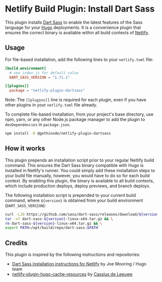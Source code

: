 # Netlify Build Plugin: Install Dart Sass

This plugin installs [Dart Sass][dartsass] to enable the latest features of the Sass language for your [Hugo][hugo] deployments. It is a convenience plugin that ensures the correct binary is available within all build contexts of [Netlify][netlify].

## Usage

<!-- You can install this plugin in the Netlify UI from this [direct in-app installation link](https://app.netlify.com/plugins/netlify-plugin-dartsass/install) or from the [Plugins directory](https://app.netlify.com/plugins). -->

For file-based installation, add the following lines to your `netlify.toml` file:

```toml
[build.environment]
  # see index.js for default value
  DART_SASS_VERSION = "1.71.1" 

[[plugins]]
  package = "netlify-plugin-dartsass"
```

Note: The `[[plugins]]` line is required for each plugin, even if you have other plugins in your `netlify.toml` file already.

To complete file-based installation, from your project's base directory, use npm, yarn, or any other Node.js package manager to add the plugin to `devDependencies` in `package.json`.

```bash
npm install -D @gethinode/netlify-plugin-dartsass
```

## How it works

This plugin prepends an installation script prior to your regular Netlify build command. This ensures the Dart Sass binary compatible with Hugo is installed in Netlify's runner. You could simply add these installation steps to your build file manually, however, you would have to do so for each build context. By enabling this plugin, the binary is available to all build contexts, which include production deploys, deploy previews, and branch deploys.

The following installation script is prepended to your current build command, where `${version}` is obtained from your build environment (`DART_SASS_VERSION`):

```bash
curl -LJO https://github.com/sass/dart-sass/releases/download/${version}/dart-sass-${version}-linux-x64.tar.gz && \
tar -xf dart-sass-${version}-linux-x64.tar.gz && \
rm dart-sass-${version}-linux-x64.tar.gz && \
export PATH=/opt/build/repo/dart-sass:$PATH`
```

## Credits

This plugin is inspired by the following instructions and repositories:

- [Dart Sass installation instructions for Netlify][hugo_dart_netlify] by Joe Mooring / Hugo team
- [netlify-plugin-hugo-cache-resources][plugin_cache] by [Cassius de Leeuwe][cassius]

<!-- Links -->
[hugo]: https://gohugo.io
[hugo_dart_netlify]: https://gohugo.io/hugo-pipes/transpile-sass-to-css/#netlify
[cassius]: https://github.com/cdeleeuwe
[plugin_cache]: https://github.com/cdeleeuwe/netlify-plugin-hugo-cache-resources
[dartsass]: https://sass-lang.com/dart-sass/
[netlify]: https://netlify.com
